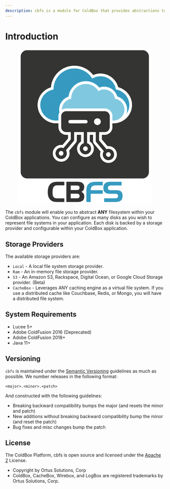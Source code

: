 ```yaml
---
description: cbfs is a module for ColdBox that provides abstractions to any file system.
---
```


# Introduction

<figure><img src=".gitbook/assets/CleanShot 2022-08-29 at 14.02.25.png" alt=""><figcaption></figcaption></figure>

The `cbfs` module will enable you to abstract **ANY** filesystem within your ColdBox applications. You can configure as many disks as you wish to represent file systems in your application. Each disk is backed by a storage provider and configurable within your ColdBox application.

## Storage Providers

The available storage providers are:

* `Local` - A local file system storage provider.
* `Ram` - An in-memory file storage provider.
* `S3` - An Amazon S3, Rackspace, Digital Ocean, or Google Cloud Storage provider. (Beta)
* `CacheBox` - Leverages ANY caching engine as a virtual file system. If you use a distributed cache like Couchbase, Redis, or Mongo, you will have a distributed file system.

## System Requirements

* Lucee 5+
* Adobe ColdFusion 2016 (Deprecated)
* Adobe ColdFusion 2018+
* Java 11+

## Versioning

`cbfs` is maintained under the [Semantic Versioning](https://semver.org) guidelines as much as possible. We number releases in the following format:

```
<major>.<minor>.<patch>
```

And constructed with the following guidelines:

* Breaking backward compatibility bumps the major (and resets the minor and patch)
* New additions without breaking backward compatibility bump the minor (and reset the patch)
* Bug fixes and misc changes bump the patch

## License

The ColdBox Platform, cbfs is open source and licensed under the [Apache 2](http://www.apache.org/licenses/LICENSE-2.0.html) License.

* Copyright by Ortus Solutions, Corp
* ColdBox, CacheBox, Wirebox, and LogBox are registered trademarks by Ortus Solutions, Corp.

##

